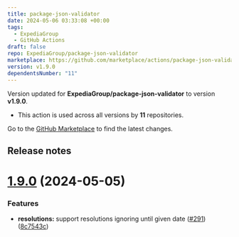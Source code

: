```yaml
---
title: package-json-validator
date: 2024-05-06 03:33:08 +00:00
tags:
  - ExpediaGroup
  - GitHub Actions
draft: false
repo: ExpediaGroup/package-json-validator
marketplace: https://github.com/marketplace/actions/package-json-validator
version: v1.9.0
dependentsNumber: "11"
---
```



Version updated for **ExpediaGroup/package-json-validator** to version **v1.9.0**.
- This action is used across all versions by **11** repositories.

Go to the [GitHub Marketplace](https://github.com/marketplace/actions/package-json-validator) to find the latest changes.

## Release notes

# [1.9.0](https://github.com/ExpediaGroup/package-json-validator/compare/v1.8.0...v1.9.0) (2024-05-05)


### Features

* **resolutions:** support resolutions ignoring until given date ([#291](https://github.com/ExpediaGroup/package-json-validator/issues/291)) ([8c7543c](https://github.com/ExpediaGroup/package-json-validator/commit/8c7543c72957b6f11fe30a7c410cbc2b9ce4145d))




